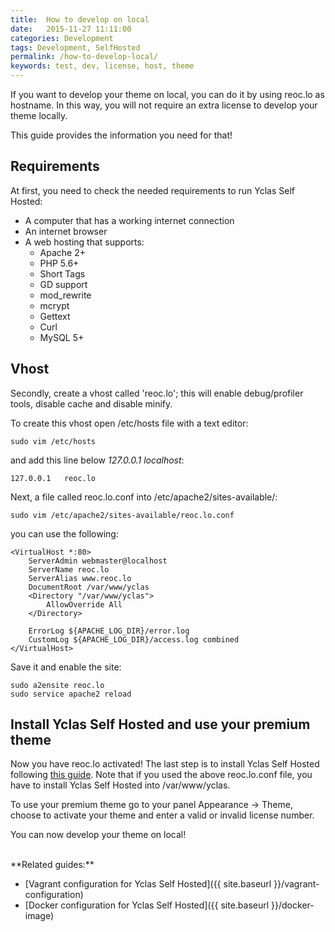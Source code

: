 ```yaml
---
title:  How to develop on local
date:   2015-11-27 11:11:00
categories: Development
tags: Development, SelfHosted
permalink: /how-to-develop-local/
keywords: test, dev, license, host, theme
---
```

If you want to develop your theme on local, you can do it by using reoc.lo as hostname. In this way, you will not require an extra license to develop your theme locally.

This guide provides the information you need for that!

## Requirements

At first, you need to check the needed requirements to run Yclas Self Hosted:

+ A computer that has a working internet connection
+ An internet browser
+ A web hosting that supports:
  * Apache 2+
  * PHP 5.6+
  * Short Tags
  * GD support
  * mod_rewrite
  * mcrypt
  * Gettext
  * Curl
  * MySQL 5+

## Vhost

Secondly, create a vhost called 'reoc.lo'; this will enable debug/profiler tools, disable cache and disable minify.

To create this vhost open /etc/hosts file with a text editor:

    sudo vim /etc/hosts

and add this line below _127.0.0.1   localhost_:

    127.0.0.1   reoc.lo


Next, a file called reoc.lo.conf into /etc/apache2/sites-available/:

    sudo vim /etc/apache2/sites-available/reoc.lo.conf

you can use the following:

    <VirtualHost *:80>
        ServerAdmin webmaster@localhost
        ServerName reoc.lo
        ServerAlias www.reoc.lo
        DocumentRoot /var/www/yclas
        <Directory "/var/www/yclas">
            AllowOverride All
        </Directory>

        ErrorLog ${APACHE_LOG_DIR}/error.log
        CustomLog ${APACHE_LOG_DIR}/access.log combined
    </VirtualHost>


Save it and enable the site:

    sudo a2ensite reoc.lo
    sudo service apache2 reload

## Install Yclas Self Hosted and use your premium theme

Now you have reoc.lo activated! The last step is to install Yclas Self Hosted following [this guide](http://docs.yclas.com/install-self-hosted/). Note that if you used the above reoc.lo.conf file, you have to install Yclas Self Hosted into /var/www/yclas.

To use your premium theme go to your panel Appearance -> Theme, choose to activate your theme and enter a valid or invalid license number.


You can now develop your theme on local!


<br>
**Related guides:**

+ [Vagrant configuration for Yclas Self Hosted]({{ site.baseurl }}/vagrant-configuration)
+ [Docker configuration for Yclas Self Hosted]({{ site.baseurl }}/docker-image)
